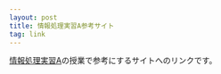 ```yaml
---
layout: post
title: 情報処理実習A参考サイト
tag: link
---
```

[情報処理実習A](http://www2.toyo.ac.jp/~seki_k/johoA.html)の授業で参考にするサイトへのリンクです。
